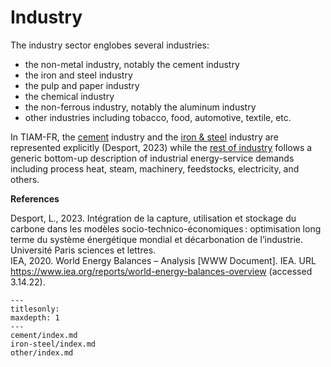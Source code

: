 # Industry

The industry sector englobes several industries:
+ the non-metal industry, notably the cement industry
+ the iron and steel industry
+ the pulp and paper industry
+ the chemical industry
+ the non-ferrous industry, notably the aluminum industry
+ other industries including tobacco, food, automotive, textile, etc.

In TIAM-FR, the [cement](./cement/index.md) industry and the [iron & steel](./iron-steel/index.md) industry are represented explicitly (Desport, 2023) while the [rest of industry](./other/index.md) follows a generic bottom-up description of industrial energy-service demands including process heat, steam, machinery, feedstocks, electricity, and others. 

**References**
 
Desport, L., 2023. Intégration de la capture, utilisation et stockage du carbone dans les modèles socio-technico-économiques : optimisation long terme du système énergétique mondial et décarbonation de l’industrie. Université Paris sciences et lettres.  
IEA, 2020. World Energy Balances – Analysis [WWW Document]. IEA. URL https://www.iea.org/reports/world-energy-balances-overview (accessed 3.14.22).

```{toctree}
---
titlesonly:
maxdepth: 1
---
cement/index.md
iron-steel/index.md
other/index.md
```
